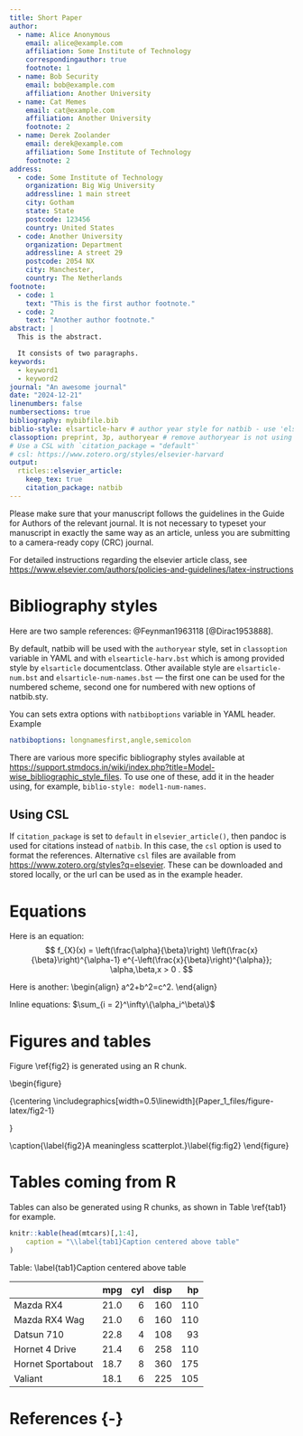 ```yaml
---
title: Short Paper
author:
  - name: Alice Anonymous
    email: alice@example.com
    affiliation: Some Institute of Technology
    correspondingauthor: true
    footnote: 1
  - name: Bob Security
    email: bob@example.com
    affiliation: Another University
  - name: Cat Memes
    email: cat@example.com
    affiliation: Another University
    footnote: 2
  - name: Derek Zoolander
    email: derek@example.com
    affiliation: Some Institute of Technology
    footnote: 2
address:
  - code: Some Institute of Technology
    organization: Big Wig University
    addressline: 1 main street
    city: Gotham
    state: State
    postcode: 123456
    country: United States
  - code: Another University
    organization: Department
    addressline: A street 29
    postcode: 2054 NX
    city: Manchester,
    country: The Netherlands
footnote:
  - code: 1
    text: "This is the first author footnote."
  - code: 2
    text: "Another author footnote."
abstract: |
  This is the abstract.

  It consists of two paragraphs.
keywords: 
  - keyword1
  - keyword2
journal: "An awesome journal"
date: "2024-12-21"
linenumbers: false
numbersections: true
bibliography: mybibfile.bib
biblio-style: elsarticle-harv # author year style for natbib - use 'elsarticle-num' or 'elsarticle-num-names' for numbered scheme
classoption: preprint, 3p, authoryear # remove authoryear is not using `elsarticle-harv`
# Use a CSL with `citation_package = "default"`
# csl: https://www.zotero.org/styles/elsevier-harvard
output: 
  rticles::elsevier_article:
    keep_tex: true
    citation_package: natbib
---
```


Please make sure that your manuscript follows the guidelines in the 
Guide for Authors of the relevant journal. It is not necessary to 
typeset your manuscript in exactly the same way as an article, 
unless you are submitting to a camera-ready copy (CRC) journal.

For detailed instructions regarding the elsevier article class, see   <https://www.elsevier.com/authors/policies-and-guidelines/latex-instructions>

# Bibliography styles

Here are two sample references: @Feynman1963118 [@Dirac1953888].

By default, natbib will be used with the `authoryear` style, set in `classoption` variable in YAML and with `elsearticle-harv.bst` which is among provided style by `elsarticle` documentclass. Other available style are `elsarticle-num.bst` and `elsarticle-num-names.bst` — the first one can be used for the numbered scheme, second one for numbered with new options of natbib.sty. 

You can sets extra options with `natbiboptions` variable in YAML header. Example 
```yaml
natbiboptions: longnamesfirst,angle,semicolon
```

There are various more specific bibliography styles available at
<https://support.stmdocs.in/wiki/index.php?title=Model-wise_bibliographic_style_files>. 
To use one of these, add it in the header using, for example, `biblio-style: model1-num-names`.

## Using CSL 

If `citation_package` is set to `default` in `elsevier_article()`, then pandoc is used for citations instead of `natbib`. In this case, the `csl` option is used to format the references. Alternative `csl` files are available from <https://www.zotero.org/styles?q=elsevier>. These can be downloaded
and stored locally, or the url can be used as in the example header.

# Equations

Here is an equation:
$$ 
  f_{X}(x) = \left(\frac{\alpha}{\beta}\right)
  \left(\frac{x}{\beta}\right)^{\alpha-1}
  e^{-\left(\frac{x}{\beta}\right)^{\alpha}}; 
  \alpha,\beta,x > 0 .
$$

Here is another:
\begin{align}
  a^2+b^2=c^2.
\end{align}

Inline equations: $\sum_{i = 2}^\infty\{\alpha_i^\beta\}$

# Figures and tables

Figure \ref{fig2} is generated using an R chunk.

\begin{figure}

{\centering \includegraphics[width=0.5\linewidth]{Paper_1_files/figure-latex/fig2-1} 

}

\caption{\label{fig2}A meaningless scatterplot.}\label{fig:fig2}
\end{figure}

# Tables coming from R

Tables can also be generated using R chunks, as shown in Table \ref{tab1} for example.


``` r
knitr::kable(head(mtcars)[,1:4], 
    caption = "\\label{tab1}Caption centered above table"
)
```



Table: \label{tab1}Caption centered above table

|                  |  mpg| cyl| disp|  hp|
|:-----------------|----:|---:|----:|---:|
|Mazda RX4         | 21.0|   6|  160| 110|
|Mazda RX4 Wag     | 21.0|   6|  160| 110|
|Datsun 710        | 22.8|   4|  108|  93|
|Hornet 4 Drive    | 21.4|   6|  258| 110|
|Hornet Sportabout | 18.7|   8|  360| 175|
|Valiant           | 18.1|   6|  225| 105|

# References {-}

